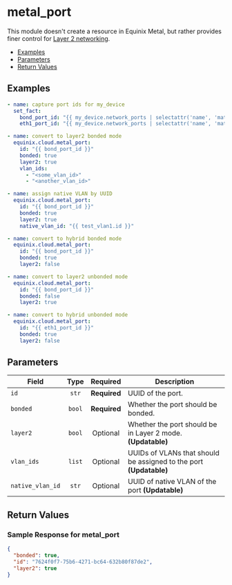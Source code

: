 # metal_port

This module doesn't create a resource in Equinix Metal, but rather provides finer control for [Layer 2 networking](https://deploy.equinix.com/developers/docs/metal/layer2-networking/overview/).


- [Examples](#examples)
- [Parameters](#parameters)
- [Return Values](#return-values)

## Examples

```yaml
- name: capture port ids for my_device
  set_fact:
    bond_port_id: "{{ my_device.network_ports | selectattr('name', 'match', 'bond0') | map(attribute='id') | first }}"
    eth1_port_id: "{{ my_device.network_ports | selectattr('name', 'match', 'eth1') | map(attribute='id') | first }}"

- name: convert to layer2 bonded mode
  equinix.cloud.metal_port:
    id: "{{ bond_port_id }}"
    bonded: true
    layer2: true
    vlan_ids:
      - "<some_vlan_id>"
      - "<another_vlan_id>"

- name: assign native VLAN by UUID
  equinix.cloud.metal_port:
    id: "{{ bond_port_id }}"
    bonded: true
    layer2: true
    native_vlan_id: "{{ test_vlan1.id }}"

- name: convert to hybrid bonded mode
  equinix.cloud.metal_port:
    id: "{{ bond_port_id }}"
    bonded: true
    layer2: false

- name: convert to layer2 unbonded mode
  equinix.cloud.metal_port:
    id: "{{ bond_port_id }}"
    bonded: false
    layer2: true

- name: convert to hybrid unbonded mode
  equinix.cloud.metal_port:
    id: "{{ eth1_port_id }}"
    bonded: true
    layer2: false

```










## Parameters

| Field     | Type | Required | Description                                                                  |
|-----------|------|----------|------------------------------------------------------------------------------|
| `id` | <center>`str`</center> | <center>**Required**</center> | UUID of the port.   |
| `bonded` | <center>`bool`</center> | <center>**Required**</center> | Whether the port should be bonded.   |
| `layer2` | <center>`bool`</center> | <center>Optional</center> | Whether the port should be in Layer 2 mode.  **(Updatable)** |
| `vlan_ids` | <center>`list`</center> | <center>Optional</center> | UUIDs of VLANs that should be assigned to the port  **(Updatable)** |
| `native_vlan_id` | <center>`str`</center> | <center>Optional</center> | UUID of native VLAN of the port  **(Updatable)** |






## Return Values



### Sample Response for metal_port
```json
{
  "bonded": true,
  "id": "7624f0f7-75b6-4271-bc64-632b80f87de2",
  "layer2": true
}
```


